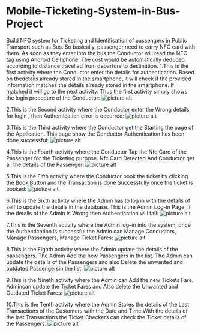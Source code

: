 # Mobile-Ticketing-System-in-Bus-Project
Build NFC system for Ticketing and Identification of passengers in Public Transport such as 
Bus. So basically, passenger need to carry NFC card with them. As soon as they enter into the bus the Conductor will read the NFC tag using Android Cell phone. The cost would be automatically deduced according to distance travelled from departure to destination.
1.This is the first activity where the Conductor enter the details for authentication. Based on thedetails already stored in the smartphone, it will check if the provided information matches the details already stored in the smartphone. If matched it will go to the next activity. Thus the first activity simply shows the login procedure of the Conductor:
![picture alt](NFC%20images/Login%20Page.jpg "Login Page")

2.This is the Second activity where the Conductor enter the Wrong details for login , then Authentication error is occurred:
![picture alt](NFC%20images/Authentication%20Failed.png "Authentication Failed")

3.This is the Third activity where the Conductor get the Starting the page of the Application. This page show the Conductor Authentication has been done successful:
![picture alt](NFC%20images/Authentication%20Successful.png "Authentication Successful")

4.This is the Fourth activity where the Conductor Tap the Nfc Card of the Passenger for the Ticketing purpose. Nfc Card Detected And Conductor get all the details of the Passenger:
![picture alt](NFC%20images/NFC%20card%20detection.jpg "NFC card detection")

5.This is the Fifth activity where the Conductor book the ticket by clicking the Book Button and the Transaction is done Successfully once the ticket is booked:
![picture alt](NFC%20images/Transaction%20Successful.jpg "Transaction Successful")

6.This is the Sixth activity where the Admin has to log in with the details of self to update the details in the database. This is the Admin Log-in Page. If the details of the Admin is Wrong then Authentication will fail:
![picture alt](NFC%20images/Admin%20Login.png "Admin Login")

7.This is the Seventh activity where the Admin log–in into the system, once the Authentication is successful the Admin can Manage Conductors, Manage Passengers, Manage Ticket Fares:
![picture alt](NFC%20images/Admin%20Home%20Page.png "Admin Home Page")

8.This is the Eighth activity where the Admin update the details of the passengers. The Admin Add the new Passengers in the list. The Admin can update the details of the Passengers and also Delete the unwanted and outdated Passengersin the list:
![picture alt](NFC%20images/Manage%20Passenger.png "Manage Passenger")

9.This is the Nineth activity where the Admin can Add the new Tickets Fare. Admincan update the Ticket Fares and Also delete the Unwanted and Outdated Ticket Fares:
![picture alt](NFC%20images/Manage%20Ticket%20Fare.png "Manage Ticket Fare")

10.This is the Tenth activity where the Admin Stores the details of the Last Transactions of the Customers with the Date and Time.With the details of the last Transactions the Ticket Checkers can check the Ticket details of the Passengers.
![picture alt](NFC%20images/Passenger%20Log.jpg "Passenger Log")

